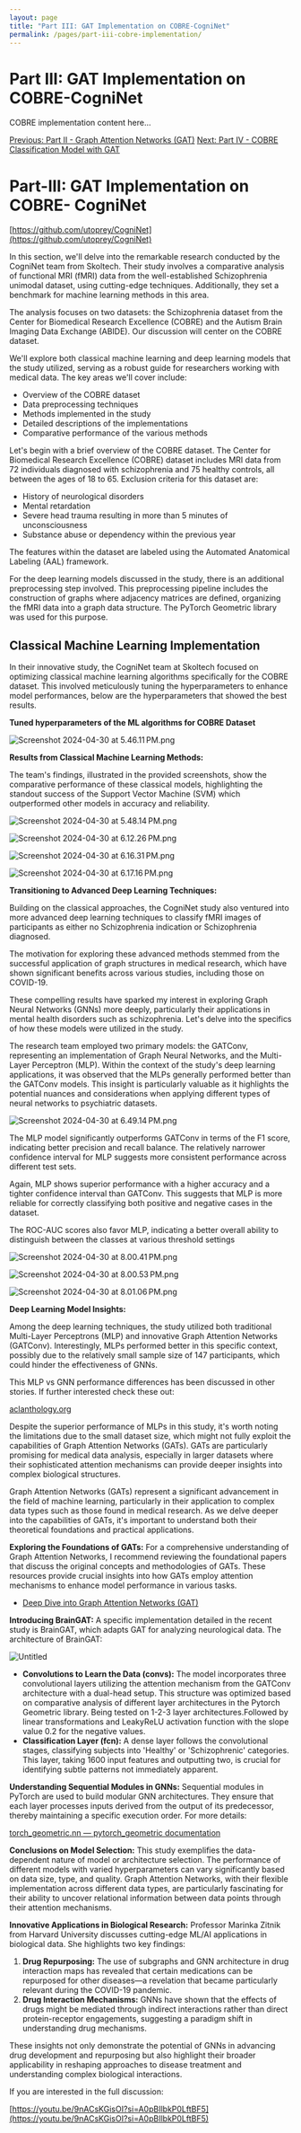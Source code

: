 ```yaml
---
layout: page
title: "Part III: GAT Implementation on COBRE-CogniNet"
permalink: /pages/part-iii-cobre-implementation/
---
```


# Part III: GAT Implementation on COBRE-CogniNet

COBRE implementation content here...

[Previous: Part II - Graph Attention Networks (GAT)](/pages/part-ii-gat/)
[Next: Part IV - COBRE Classification Model with GAT](/pages/part-iv-classification-model/)

# Part-III: GAT Implementation on COBRE- CogniNet

[https://github.com/utoprey/CogniNet](https://github.com/utoprey/CogniNet)

In this section, we'll delve into the remarkable research conducted by the CogniNet team from Skoltech. Their study involves a comparative analysis of functional MRI (fMRI) data from the well-established Schizophrenia unimodal dataset, using cutting-edge techniques. Additionally, they set a benchmark for machine learning methods in this area.

The analysis focuses on two datasets: the Schizophrenia dataset from the Center for Biomedical Research Excellence (COBRE) and the Autism Brain Imaging Data Exchange (ABIDE). Our discussion will center on the COBRE dataset.

We'll explore both classical machine learning and deep learning models that the study utilized, serving as a robust guide for researchers working with medical data. The key areas we'll cover include:

- Overview of the COBRE dataset
- Data preprocessing techniques
- Methods implemented in the study
- Detailed descriptions of the implementations
- Comparative performance of the various methods

Let's begin with a brief overview of the COBRE dataset. The Center for Biomedical Research Excellence (COBRE) dataset includes MRI data from 72 individuals diagnosed with schizophrenia and 75 healthy controls, all between the ages of 18 to 65. Exclusion criteria for this dataset are:

- History of neurological disorders
- Mental retardation
- Severe head trauma resulting in more than 5 minutes of unconsciousness
- Substance abuse or dependency within the previous year

The features within the dataset are labeled using the Automated Anatomical Labeling (AAL) framework.

For the deep learning models discussed in the study, there is an additional preprocessing step involved. This preprocessing pipeline includes the construction of graphs where adjacency matrices are defined, organizing the fMRI data into a graph data structure. The PyTorch Geometric library was used for this purpose.

## Classical Machine Learning Implementation

In their innovative study, the CogniNet team at Skoltech focused on optimizing classical machine learning algorithms specifically for the COBRE dataset. This involved meticulously tuning the hyperparameters to enhance model performances, below are the hyperparameters that showed the best results.

**Tuned hyperparameters of the ML algorithms for COBRE Dataset**

![Screenshot 2024-04-30 at 5.46.11 PM.png](Part-III%20GAT%20Implementation%20on%20COBRE-%20CogniNet%20d4692377292e49b79256bddca71d7455/99f26bee-f6ac-4d47-8663-76f44dca511e.png)

**Results from Classical Machine Learning Methods:**

The team's findings, illustrated in the provided screenshots, show the comparative performance of these classical models, highlighting the standout success of the Support Vector Machine (SVM) which outperformed other models in accuracy and reliability.

![Screenshot 2024-04-30 at 5.48.14 PM.png](Part-III%20GAT%20Implementation%20on%20COBRE-%20CogniNet%20d4692377292e49b79256bddca71d7455/Screenshot_2024-04-30_at_5.48.14_PM.png)

![Screenshot 2024-04-30 at 6.12.26 PM.png](Part-III%20GAT%20Implementation%20on%20COBRE-%20CogniNet%20d4692377292e49b79256bddca71d7455/Screenshot_2024-04-30_at_6.12.26_PM.png)

![Screenshot 2024-04-30 at 6.16.31 PM.png](Part-III%20GAT%20Implementation%20on%20COBRE-%20CogniNet%20d4692377292e49b79256bddca71d7455/c7250db2-987b-49c6-8353-c9d2e4ad6d38.png)

![Screenshot 2024-04-30 at 6.17.16 PM.png](Part-III%20GAT%20Implementation%20on%20COBRE-%20CogniNet%20d4692377292e49b79256bddca71d7455/Screenshot_2024-04-30_at_6.17.16_PM.png)

**Transitioning to Advanced Deep Learning Techniques:**

Building on the classical approaches, the CogniNet study also ventured into more advanced deep learning techniques to classify fMRI images of participants as either no Schizophrenia indication or Schizophrenia diagnosed.

The motivation for exploring these advanced methods stemmed from the successful application of graph structures in medical research, which have shown significant benefits across various studies, including those on COVID-19.

These compelling results have sparked my interest in exploring Graph Neural Networks (GNNs) more deeply, particularly their applications in mental health disorders such as schizophrenia. Let's delve into the specifics of how these models were utilized in the study.

The research team employed two primary models: the GATConv, representing an implementation of Graph Neural Networks, and the Multi-Layer Perceptron (MLP). Within the context of the study's deep learning applications, it was observed that the MLPs generally performed better than the GATConv models. This insight is particularly valuable as it highlights the potential nuances and considerations when applying different types of neural networks to psychiatric datasets.

![Screenshot 2024-04-30 at 6.49.14 PM.png](Part-III%20GAT%20Implementation%20on%20COBRE-%20CogniNet%20d4692377292e49b79256bddca71d7455/Screenshot_2024-04-30_at_6.49.14_PM.png)

The MLP model significantly outperforms GATConv in terms of the F1 score, indicating better precision and recall balance. The relatively narrower confidence interval for MLP suggests more consistent performance across different test sets.

Again, MLP shows superior performance with a higher accuracy and a tighter confidence interval than GATConv. This suggests that MLP is more reliable for correctly classifying both positive and negative cases in the dataset.

The ROC-AUC scores also favor MLP, indicating a better overall ability to distinguish between the classes at various threshold settings

![Screenshot 2024-04-30 at 8.00.41 PM.png](Part-III%20GAT%20Implementation%20on%20COBRE-%20CogniNet%20d4692377292e49b79256bddca71d7455/Screenshot_2024-04-30_at_8.00.41_PM.png)

![Screenshot 2024-04-30 at 8.00.53 PM.png](Part-III%20GAT%20Implementation%20on%20COBRE-%20CogniNet%20d4692377292e49b79256bddca71d7455/Screenshot_2024-04-30_at_8.00.53_PM.png)

![Screenshot 2024-04-30 at 8.01.06 PM.png](Part-III%20GAT%20Implementation%20on%20COBRE-%20CogniNet%20d4692377292e49b79256bddca71d7455/Screenshot_2024-04-30_at_8.01.06_PM.png)

**Deep Learning Model Insights:**

Among the deep learning techniques, the study utilized both traditional Multi-Layer Perceptrons (MLP) and innovative Graph Attention Networks (GATConv). Interestingly, MLPs performed better in this specific context, possibly due to the relatively small sample size of 147 participants, which could hinder the effectiveness of GNNs.

This MLP vs GNN performance differences has been discussed in other stories. If further interested check these out:

[](https://www.sciencedirect.com/science/article/pii/S0893608023006020)

[aclanthology.org](https://aclanthology.org/2023.acl-long.597.pdf)

Despite the superior performance of MLPs in this study, it's worth noting the limitations due to the small dataset size, which might not fully exploit the capabilities of Graph Attention Networks (GATs). GATs are particularly promising for medical data analysis, especially in larger datasets where their sophisticated attention mechanisms can provide deeper insights into complex biological structures.

Graph Attention Networks (GATs) represent a significant advancement in the field of machine learning, particularly in their application to complex data types such as those found in medical research. As we delve deeper into the capabilities of GATs, it's important to understand both their theoretical foundations and practical applications.

**Exploring the Foundations of GATs:**
For a comprehensive understanding of Graph Attention Networks, I recommend reviewing the foundational papers that discuss the original concepts and methodologies of GATs. These resources provide crucial insights into how GATs employ attention mechanisms to enhance model performance in various tasks.

- [Deep Dive into Graph Attention Networks (GAT)](https://www.notion.so/Part-II-Graph-Attention-Networks-GAT-303766cead4c4b74a4e3d3f70f591f5b?pvs=21)

**Introducing BrainGAT:**
A specific implementation detailed in the recent study is BrainGAT, which adapts GAT for analyzing neurological data. The architecture of BrainGAT:

![Untitled](Part-III%20GAT%20Implementation%20on%20COBRE-%20CogniNet%20d4692377292e49b79256bddca71d7455/Untitled.png)

- **Convolutions to Learn the Data (convs):** The model incorporates three convolutional layers utilizing the attention mechanism from the GATConv architecture with a dual-head setup. This structure was optimized based on comparative analysis of different layer architectures in the Pytorch Geometric library. Being tested on 1-2-3 layer architectures.Followed by linear transformations and LeakyReLU activation function with the slope value 0.2 for the negative values.
- **Classification Layer (fcn):** A dense layer follows the convolutional stages, classifying subjects into 'Healthy' or 'Schizophrenic' categories. This layer, taking 1600 input features and outputting two, is crucial for identifying subtle patterns not immediately apparent.

**Understanding Sequential Modules in GNNs:**
Sequential modules in PyTorch are used to build modular GNN architectures. They ensure that each layer processes inputs derived from the output of its predecessor, thereby maintaining a specific execution order. For more details:

[torch_geometric.nn — pytorch_geometric documentation](https://pytorch-geometric.readthedocs.io/en/latest/modules/nn.html)

**Conclusions on Model Selection:**
This study exemplifies the data-dependent nature of model or architecture selection. The performance of different models with varied hyperparameters can vary significantly based on data size, type, and quality. Graph Attention Networks, with their flexible implementation across different data types, are particularly fascinating for their ability to uncover relational information between data points through their attention mechanisms.

**Innovative Applications in Biological Research:**
Professor Marinka Zitnik from Harvard University discusses cutting-edge ML/AI applications in biological data. She highlights two key findings:

1. **Drug Repurposing:** The use of subgraphs and GNN architecture in drug interaction maps has revealed that certain medications can be repurposed for other diseases—a revelation that became particularly relevant during the COVID-19 pandemic.
2. **Drug Interaction Mechanisms:** GNNs have shown that the effects of drugs might be mediated through indirect interactions rather than direct protein-receptor engagements, suggesting a paradigm shift in understanding drug mechanisms.

These insights not only demonstrate the potential of GNNs in advancing drug development and repurposing but also highlight their broader applicability in reshaping approaches to disease treatment and understanding complex biological interactions.

If you are interested in the full discussion:

[https://youtu.be/9nACsKGisOI?si=A0pBIlbkP0LftBF5](https://youtu.be/9nACsKGisOI?si=A0pBIlbkP0LftBF5)
